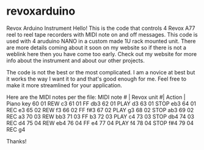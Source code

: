 # revoxarduino
Revox Arduino Instrument
Hello!
This is the code that controls 4 Revox A77 reel to reel tape recorders with MIDI note on and off messages.
This code is used with 4 aruduino NANO in a custom made 1U rack mounted unit.
There are more details coming about it soon on my website so if there is not a weblink here then you have come too early. Check out my website for more info about the instrument and about our other projects.

The code is not the best or the most complicated. I am a novice at best but it works the way I want it to and that's good enough for me. Feel free to make it more streamlined for your application.

Here are the MIDI notes per the file:
MIDI note # | Revox unit #| Action | Piano key
60	01 REW	c3
61	01 FF	db3
62	01 PLAY	d3
63	01 STOP	eb3
64	01 REC	e3
65	02 REW	f3
66	02 FF	f#3
67	02 PLAY	g3
68	02 STOP	ab3
69	02 REC	a3
70	03 REW	bb3
71	03 FF	b3
72	03 PLAY	c4
73	03 STOP	db4
74	03 REC	d4
75	04 REW	eb4
76	04 FF	e4
77	04 PLAY	f4
78	04 STOP	f#4
79	04 REC	g4

Thanks!
